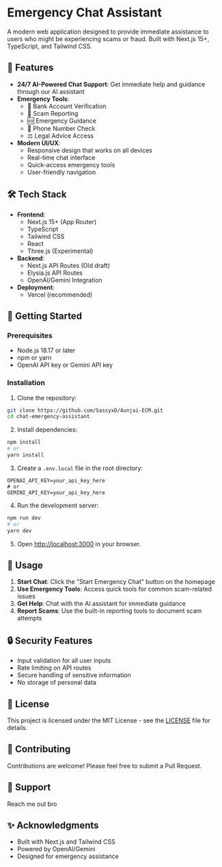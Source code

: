# Emergency Chat Assistant

A modern web application designed to provide immediate assistance to users who might be experiencing scams or fraud. Built with Next.js 15+, TypeScript, and Tailwind CSS.

## 🚀 Features

- **24/7 AI-Powered Chat Support**: Get immediate help and guidance through our AI assistant
- **Emergency Tools**:
  - 🏦 Bank Account Verification
  - 🚨 Scam Reporting
  - 🆘 Emergency Guidance
  - 📱 Phone Number Check
  - ⚖️ Legal Advice Access
- **Modern UI/UX**: 
  - Responsive design that works on all devices
  - Real-time chat interface
  - Quick-access emergency tools
  - User-friendly navigation

## 🛠️ Tech Stack

- **Frontend**: 
  - Next.js 15+ (App Router)
  - TypeScript
  - Tailwind CSS
  - React
  - Three.js (Experimental)
- **Backend**:
  - Next.js API Routes (Old draft)
  - Elysia.js API Routes
  - OpenAI/Gemini Integration
- **Deployment**:
  - Vercel (recommended)

## 🚀 Getting Started

### Prerequisites

- Node.js 18.17 or later
- npm or yarn
- OpenAI API key or Gemini API key

### Installation

1. Clone the repository:
```bash
git clone https://github.com/SassyxD/Aunjai-ECM.git
cd chat-emergency-assistant
```

2. Install dependencies:
```bash
npm install
# or
yarn install
```

3. Create a `.env.local` file in the root directory:
```env
OPENAI_API_KEY=your_api_key_here
# or
GEMINI_API_KEY=your_api_key_here
```

4. Run the development server:
```bash
npm run dev
# or
yarn dev
```

5. Open [http://localhost:3000](http://localhost:3000) in your browser.

## 📱 Usage

1. **Start Chat**: Click the "Start Emergency Chat" button on the homepage
2. **Use Emergency Tools**: Access quick tools for common scam-related issues
3. **Get Help**: Chat with the AI assistant for immediate guidance
4. **Report Scams**: Use the built-in reporting tools to document scam attempts

## 🔒 Security Features

- Input validation for all user inputs
- Rate limiting on API routes
- Secure handling of sensitive information
- No storage of personal data

## 📄 License

This project is licensed under the MIT License - see the [LICENSE](LICENSE) file for details.

## 🤝 Contributing

Contributions are welcome! Please feel free to submit a Pull Request.

## 🌟 Support

Reach me out bro

## ✨ Acknowledgments

- Built with Next.js and Tailwind CSS
- Powered by OpenAI/Gemini
- Designed for emergency assistance
